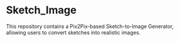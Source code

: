 # Sketch_Image
This repository contains a Pix2Pix-based Sketch-to-Image Generator, allowing users to convert sketches into realistic images.
